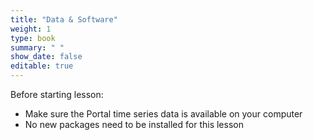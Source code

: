 ```yaml
---
title: "Data & Software"
weight: 1
type: book
summary: " "
show_date: false
editable: true
---
```


Before starting lesson:
* Make sure the Portal time series data is available on your computer
* No new packages need to be installed for this lesson
